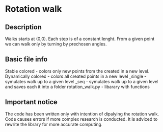 # Rotation walk

## Description
Walks starts at (0,0). Each step is of a constant lenght. From a given point we can walk only by turning by prechosen angles. 

## Basic file info
Stable colored - colors only new points from the created in a new level.
Dynamically colored - colors all created points in a new level
_single - symulates walk up to a given level
_seq - symulates walk up to a given level and saves each it into a folder
rotation_walk.py - libarary with functions 

## Important notice
The code has been written only with intention of dipalying the rotation walk. Code causes errors if more complex research is conducted. It is adviced to rewrite the library for more accurate computing. 
